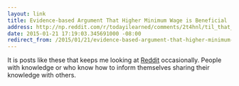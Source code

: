 ```yaml
---
layout: link
title: Evidence-based Argument That Higher Minimum Wage is Beneficial
address: http://np.reddit.com/r/todayilearned/comments/2t4hnl/til_that_all_mcdonalds_employees_over_18_in/cnvy43h?context=3
date: 2015-01-21 17:19:03.345691000 -08:00
redirect_from: /2015/01/21/evidence-based-argument-that-higher-minimum-wage-is-beneficial.html
---
```


It is posts like these that keeps me looking at [Reddit][reddit] occasionally. People with knowledge or who know how to inform themselves sharing their knowledge with others.

[reddit]: http://www.reddit.com
